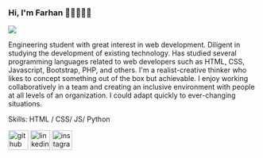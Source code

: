 ### Hi, I'm Farhan 👋🏼👨🏼‍💻
![](https://media-exp1.licdn.com/dms/image/C5616AQF8zu7LAdoiyw/profile-displaybackgroundimage-shrink_200_800/0/1645831868705?e=1651104000&v=beta&t=dqd-HVf3drqbhfhFcIG66rrMSp6liabMLv8ZO061nTI)

Engineering student with great interest in web development. Diligent in studying the development of existing
technology. Has studied several programming languages related to web developers such as HTML, CSS, Javascript,
Bootstrap, PHP, and others. I'm a realist-creative thinker who likes to concept something out of the box but
achievable. I enjoy working collaboratively in a team and creating an inclusive environment with people at all levels of
an organization. I could adapt quickly to ever-changing situations.

Skills: HTML / CSS/ JS/ Python



[<img src='https://cdn.jsdelivr.net/npm/simple-icons@3.0.1/icons/github.svg' alt='github' height='40'>](https://github.com/https://github.com/farhankisnanda)  [<img src='https://cdn.jsdelivr.net/npm/simple-icons@3.0.1/icons/linkedin.svg' alt='linkedin' height='40'>](https://www.linkedin.com/in/https://www.linkedin.com/in/m-farhan-kisnanda-575b97194//)  [<img src='https://cdn.jsdelivr.net/npm/simple-icons@3.0.1/icons/instagram.svg' alt='instagram' height='40'>](https://www.instagram.com/https://www.instagram.com/farhankisnanda//)  

